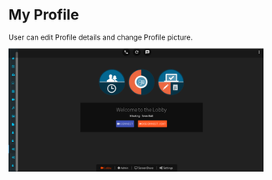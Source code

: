 # My Profile

User can edit Profile details and change Profile picture.

![](../.gitbook/assets/image%20%28172%29.png)

